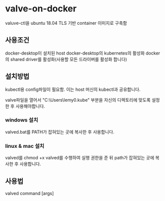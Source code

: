 # valve-on-docker

valuve-ctl을 ubuntu 18.04 TLS 기반 container 이미지로 구축함

## 사용조건

docker-desktop이 설치된 host
docker-desktop의 kubernetes의 활성화
docker의 shared driver를 활성화(사용할 모든 드라이버를 활성화 합니다)


## 설치방법
kubectl용 config파일이 필요함. 이는 host 머신의 kubectl과 공유합니다.

valve파일을 열어서 "C:\Users\lemy0\.kube" 부분을 자신의 디렉토리에 맞도록 설정 한 후 사용해야합니다.


### windows 설치
valved.bat를 PATH가 잡혀있는 곳에 복사한 후 사용합니다.

### linux & mac 설치
valved를 chmod +x valved를 수행하여 실행 권한을 준 뒤 path가 잡혀있는 곳에 복사한 후 사용합니다.

## 사용법

valved command [args]


